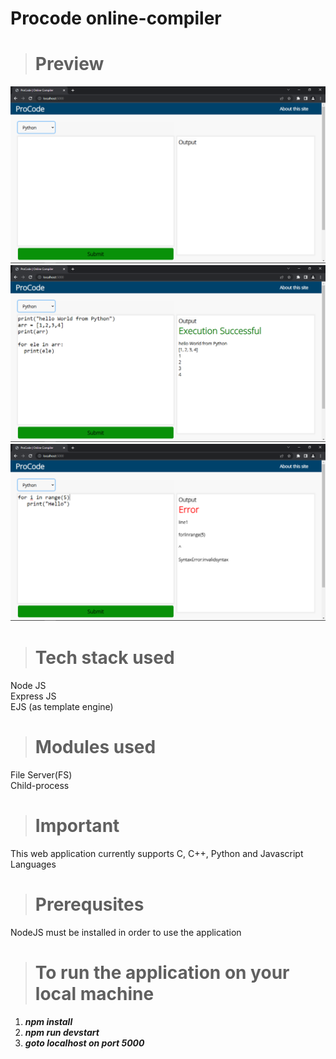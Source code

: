 # Procode online-compiler
> # Preview
![](online%20compiler%20image-1.PNG)
![](online%20compiler%20image-2.PNG)
![](online%20compiler%20image-3.PNG)

> # Tech stack used
Node JS\
Express JS\
EJS (as template engine)
> # Modules used
 File Server(FS)\
 Child-process

> # Important
This web application currently supports C, C++, Python and Javascript Languages

> # Prerequsites
NodeJS must be installed in order to use the application

> # To run the application on your local machine 
1) **_npm install_**
2) **_npm run devstart_**
3) **_goto localhost on port 5000_**
